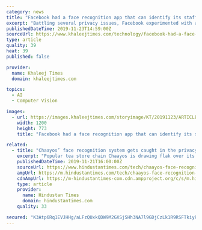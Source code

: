 ```yaml
---
category: news
title: "Facebook had a face recognition app that can identify its staff"
excerpt: "Battling several privacy issues, Facebook experimented with a face recognition app among its employees that allowed them to identify their colleagues and friends by pointing smartphone cameras at them. The social networking platform admitted it built such ..."
publishedDateTime: 2019-11-23T14:59:00Z
sourceUrl: https://www.khaleejtimes.com/technology/facebook-had-a-face-recognition-app-that-can-identify-its-staff
type: article
quality: 39
heat: 39
published: false

provider:
  name: Khaleej Times
  domain: khaleejtimes.com

topics:
  - AI
  - Computer Vision

images:
  - url: https://images.khaleejtimes.com/storyimage/KT/20191123/ARTICLE/191129709/AR/0/AR-191129709.jpg&NCS_modified=&exif=.jpg
    width: 1200
    height: 773
    title: "Facebook had a face recognition app that can identify its staff"

related:
  - title: "Chaayos’ face recognition system gets caught in the privacy storm, company responds"
    excerpt: "Popular tea store chain Chaayos is drawing flak over its facial recognition system set up at its outlets. The system, which is said to be aimed at replacing the OTP process, involves customers checking in using facial recognition. According to a MediaNama ..."
    publishedDateTime: 2019-11-21T16:00:00Z
    sourceUrl: https://www.hindustantimes.com/tech/chaayos-face-recognition-system-gets-caught-in-the-privacy-storm/story-mECOvmPX4d9sFIDYLksoRK.html
    ampUrl: https://m.hindustantimes.com/tech/chaayos-face-recognition-system-gets-caught-in-the-privacy-storm/story-mECOvmPX4d9sFIDYLksoRK_amp.html
    cdnAmpUrl: https://m-hindustantimes-com.cdn.ampproject.org/c/s/m.hindustantimes.com/tech/chaayos-face-recognition-system-gets-caught-in-the-privacy-storm/story-mECOvmPX4d9sFIDYLksoRK_amp.html
    type: article
    provider:
      name: Hindustan Times
      domain: hindustantimes.com
    quality: 33

secured: "K3Atp6Rq1EVJHHg/aLFzQUxkQDW9M2GXSjSHh3NA7l9GDjCzLk1R9RSFTkiyPtrZHEKkvz0zn1WOhyDX2Eoiuagz+j0bJxP0z4rSxYprIiKWQjW0TaX9ktzgDNZkXayvee+k5VdvlaSMECFCPKiV4sPBOkAX8dpLZDJQwWkWHQS4I0aGY/opIBqzrGmTlOCwl6HhaPpgZTah9pphczv9otianquHDRhhW61ke8zN3zCnKH6kuY/ISwCWfbrglqu6cQzaf6RvlMg/5H6tqI3aJw==;soavPjL2bokDdb62FQq0OA=="
---
```


